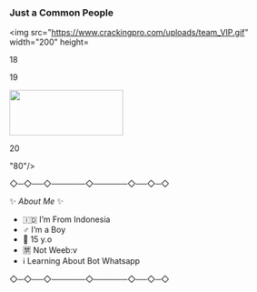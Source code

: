 ### Just a Common People

<p align="center">

<img src="https://www.crackingpro.com/uploads/team_VIP.gif" width="200" height= </p>

18

<p align="center">

19

<img src="https://www.crackingpro.com/uploads/team_VIP.gif" width="200" height="80"/>

20

"80"/>

◇─◇──◇──────◇──────◇──◇─◇

✨ _About Me_ ✨

- 🇮🇩 I’m From Indonesia
- ♂️ I’m a Boy
- 👔 15 y.o
- 🈲 Not Weeb:v
- ℹ️ Learning About Bot Whatsapp

◇─◇──◇──────◇──────◇──◇─◇


